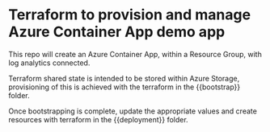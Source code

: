 # Terraform to provision and manage Azure Container App demo app

This repo will create an Azure Container App, within a Resource Group, with log analytics connected.

Terraform shared state is intended to be stored within Azure Storage, provisioning of this is achieved with the terraform in the {{bootstrap}} folder.

Once bootstrapping is complete, update the appropriate values and create resources with terraform in the {{deployment}} folder.
